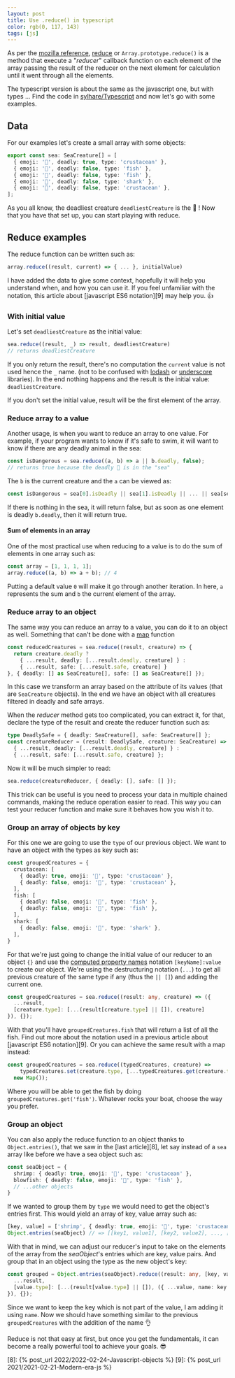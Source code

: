 ```yaml
---
layout: post
title: Use .reduce() in typescript
color: rgb(0, 117, 143)
tags: [js]
---
```


As per the [mozilla reference][1], [reduce][2] or `Array.prototype.reduce()` is a method that 
execute a "_reducer_" callback function on each element of the array passing the result 
of the reducer on the next element for calculation until it went through all the elements.

The typescript version is about the same as the javascript one, but with types ...
Find the code in [sylhare/Typescript][3] and now let's go with some examples. 

## Data

For our examples let's create a small array with some objects:

```ts
export const sea: SeaCreature[] = [
  { emoji: '🦐', deadly: true, type: 'crustacean' },
  { emoji: '🐡', deadly: false, type: 'fish' },
  { emoji: '🐠', deadly: false, type: 'fish' },
  { emoji: '🦈', deadly: false, type: 'shark' },
  { emoji: '🦀', deadly: false, type: 'crustacean' },
];
```

As you all know, the deadliest creature `deadliestCreature` is the 🦐 !
Now that you have that set up, you can start playing with reduce.

## Reduce examples

The reduce function can be written such as:

```ts
array.reduce((result, current) => { ... }, initialValue)
```

I have added the data to give some context, hopefully it will help you understand when,
and how you can use it.
If you feel unfamiliar with the notation, this article about [javascript ES6 notation][9] may 
help you. 👍

### With initial value

Let's set `deadliestCreature` as the initial value:

```ts
sea.reduce((result, _) => result, deadliestCreature)
// returns deadliestCreature
```

If you only return the result, there's no computation the `current` value is not used hence the `_` name.
(not to be confused with [lodash][4] or [underscore][5] libraries).
In the end nothing happens and the result is the initial value: `deadliestCreature`.

If you don't set the initial value, result will be the first element of the array.

### Reduce array to a value

Another usage, is when you want to reduce an array to one value.
For example, if your program wants to know if it's safe to swim, it will want to know
if there are any deadly animal in the sea:

```ts
const isDangerous = sea.reduce((a, b) => a || b.deadly, false);
// returns true because the deadly 🦐 is in the "sea" 
```

The `b` is the current creature and the `a` can be viewed as:

```ts
const isDangerous = sea[0].isDeadly || sea[1].isDeadly || ... || sea[sea.length - 1].isDeadly 
```

If there is nothing in the sea, it will return false, but as soon as one element is deadly `b.deadly`,
then it will return true.

#### Sum of elements in an array

One of the most practical use when reducing to a value is to do the sum of elements
in one array such as:

```ts
const array = [1, 1, 1, 1];
array.reduce((a, b) => a + b); // 4
```

Putting a default value `0` will make it go through another iteration.
In here, `a` represents the sum and `b` the current element of the array.

### Reduce array to an object

The same way you can reduce an array to a value, you can do it to an object as well.
Something that can't be done with a [map][6] function

```ts
const reducedCreatures = sea.reduce((result, creature) => {
  return creature.deadly ?
    { ...result, deadly: [...result.deadly, creature] } :
    { ...result, safe: [...result.safe, creature] }
}, { deadly: [] as SeaCreature[], safe: [] as SeaCreature[] });
```

In this case we transform an array based on the attribute of its values (that are `SeaCreature` objects).
In the end we have an object with all creatures filtered in deadly and safe arrays.

When the _reducer_ method gets too complicated, you can extract it, for that,
declare the type of the result and create the reducer function such as:

```ts
type DeadlySafe = { deadly: SeaCreature[], safe: SeaCreature[] };
const creatureReducer = (result: DeadlySafe, creature: SeaCreature) => creature.deadly ?
  { ...result, deadly: [...result.deadly, creature] } :
  { ...result, safe: [...result.safe, creature] };
```

Now it will be much simpler to read:

```ts
sea.reduce(creatureReducer, { deadly: [], safe: [] });
```

This trick can be useful is you need to process your data in multiple chained commands,
making the reduce operation easier to read.
This way you can test your reducer function and make sure it behaves how you wish it to.

### Group an array of objects by key

For this one we are going to use the `type` of our previous object.
We want to have an object with the types as key such as:

```ts
const groupedCreatures = {
  crustacean: [
    { deadly: true, emoji: '🦐', type: 'crustacean' },
    { deadly: false, emoji: '🦀', type: 'crustacean' },
  ],
  fish: [
    { deadly: false, emoji: '🐡', type: 'fish' },
    { deadly: false, emoji: '🐠', type: 'fish' },
  ],
  shark: [
    { deadly: false, emoji: '🦈', type: 'shark' },
  ],
}
```

For that we're just going to change the initial value of our reducer to an object `{}`
and use the [computed property names][7] notation `[keyName]:value` to create our object.
We're using the destructuring notation (`...`) to get all previous creature of the same type
if any (thus the `|| []`) and adding the current one.

```ts
const groupedCreatures = sea.reduce((result: any, creature) => ({
  ...result,
  [creature.type]: [...(result[creature.type] || []), creature]
}), {});
```

With that you'll have `groupedCreatures.fish` that will return a list of all the fish.
Find out more about the notation used in a previous article about [javascript ES6 notation][9].
Or you can achieve the same result with a map instead:

```ts
const groupedCreatures = sea.reduce((typedCreatures, creature) =>
    typedCreatures.set(creature.type, [...typedCreatures.get(creature.type) || [], creature]),
  new Map());
```

Where you will be able to get the fish by doing `groupedCreatures.get('fish')`. 
Whatever rocks your boat, choose the way you prefer. 

### Group an object

You can also apply the reduce function to an object thanks to `Object.entries()`,
that we saw in the [last article][8], let say instead of a `sea` array like before we have a
sea object such as:

```ts
const seaObject = {
  shrimp: { deadly: true, emoji: '🦐', type: 'crustacean' },
  blowfish: { deadly: false, emoji: '🐡', type: 'fish' },
  // ...other objects
}
```

If we wanted to group them by `type` we would need to get the object's entries first.
This would yield an array of key, value array such as:

```ts
[key, value] = ['shrimp', { deadly: true, emoji: '🦐', type: 'crustacean' }]
Object.entries(seaObject) // => [[key1, value1], [key2, value2], ..., [keyN, valueN]]
```

With that in mind, we can adjust our reducer's input to take on the elements of the array
from the _seaObject_'s entries which are key, value pairs. 
And group that in an object using the type as the new object's key:

```ts
const grouped = Object.entries(seaObject).reduce((result: any, [key, value]) => ({
  ...result,
  [value.type]: [...(result[value.type] || []), ({ ...value, name: key })]
}), {});
```

Since we want to keep the key which is not part of the value, I am adding it using `name`.
Now we should have something similar to the previous `groupedCreatures` with the addition
of the name 👌

Reduce is not that easy at first, but once you get the fundamentals, it can become a really
powerful tool to achieve your goals. 😎

[1]: https://developer.mozilla.org/en-US/docs/Web/JavaScript/Reference
[2]: https://developer.mozilla.org/en-US/docs/Web/JavaScript/Reference/Global_Objects/Array/reduce
[3]: https://github.com/sylhare/Typescript
[4]: https://lodash.com/
[5]: https://underscorejs.org/
[6]: https://developer.mozilla.org/en-US/docs/Web/JavaScript/Reference/Global_Objects/Array/map
[7]: https://developer.mozilla.org/en-US/docs/Web/JavaScript/Reference/Operators/Object_initializer#computed_property_names
[8]: {% post_url 2022/2022-02-24-Javascript-objects %}
[9]: {% post_url 2021/2021-02-21-Modern-era-js %}
